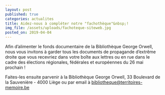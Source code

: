 ```yaml
---
layout: post
published: true
categories: actualites
title: Aidez-nous à compléter notre "fachothèque"&nbsp;!
img_file: /assets/uploads/fachoteque-siteweb.jpg
posted_on: 2019-04-04
---
```

Afin d’alimenter le fonds documentaire de la Bibliothèque George Orwell, nous vous invitons à garder tous les documents de propagande d’extrême droite que vous recevriez dans votre boîte aux lettres ou en rue dans le cadre des élections régionales, fédérales et européennes du 26 mai prochain !

Faites-les ensuite parvenir à la Bibliothèque George Orwell, 33 Boulevard de la Sauvenière - 4000 Liège ou par email à bibliotheque@territoires-memoire.be
